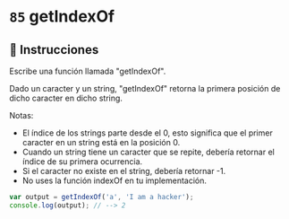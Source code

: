 # `85` getIndexOf

## 📝 Instrucciones 

Escribe una función llamada "getIndexOf".

Dado un caracter y un string, "getIndexOf" retorna la primera posición de dicho caracter en dicho string.

Notas:
* El índice de los strings parte desde el 0, esto significa que el primer caracter en un string está en la posición 0.
* Cuando un string tiene un caracter que se repite, debería retornar el índice de su primera ocurrencia.
* Si el caracter no existe en el string, debería retornar -1.
* No uses la función indexOf en tu implementación.

```js
var output = getIndexOf('a', 'I am a hacker');
console.log(output); // --> 2
```